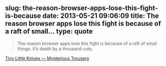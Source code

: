 slug: the-reason-browser-apps-lose-this-fight-is-because
date: 2013-05-21 09:06:09
title: The reason browser apps lose this fight is because of a raft of small...
type: quote
---

> The reason browser apps lose this fight is because of a raft of small things. It’s death by a thousand cuts.

[Tiny Little Knives — Mysterious Trousers](http://mysterioustrousers.com/news/2013/5/6/tiny-little-knives)
